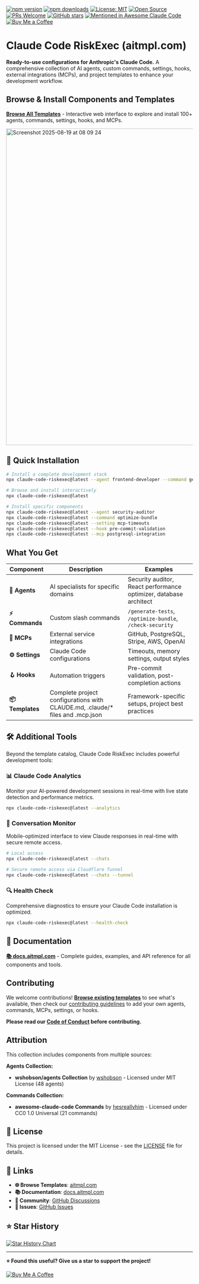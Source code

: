 [![npm version](https://img.shields.io/npm/v/claude-code-riskexec.svg)](https://www.npmjs.com/package/claude-code-riskexec)
[![npm downloads](https://img.shields.io/npm/dt/claude-code-riskexec.svg)](https://www.npmjs.com/package/claude-code-riskexec)
[![License: MIT](https://img.shields.io/badge/License-MIT-yellow.svg)](https://opensource.org/licenses/MIT)
[![Open Source](https://badges.frapsoft.com/os/v1/open-source.svg?v=103)](https://opensource.org/)
[![PRs Welcome](https://img.shields.io/badge/PRs-welcome-brightgreen.svg)](CONTRIBUTING.md)
[![GitHub stars](https://img.shields.io/github/stars/davila7/claude-code-riskexec.svg?style=social&label=Star)](https://github.com/davila7/claude-code-riskexec)
[![Mentioned in Awesome Claude Code](https://awesome.re/mentioned-badge-flat.svg)](https://github.com/hesreallyhim/awesome-claude-code)
[![Buy Me a Coffee](https://img.shields.io/badge/☕-Buy%20me%20a%20coffee-ffdd00?style=flat&logo=buy-me-a-coffee)](https://buymeacoffee.com/daniavila)



# Claude Code RiskExec (aitmpl.com)

**Ready-to-use configurations for Anthropic's Claude Code.** A comprehensive collection of AI agents, custom commands, settings, hooks, external integrations (MCPs), and project templates to enhance your development workflow.

## Browse & Install Components and Templates

**[Browse All Templates](https://aitmpl.com)** - Interactive web interface to explore and install 100+ agents, commands, settings, hooks, and MCPs.

<img width="1049" height="855" alt="Screenshot 2025-08-19 at 08 09 24" src="https://github.com/user-attachments/assets/e3617410-9b1c-4731-87b7-a3858800b737" />

## 🚀 Quick Installation

```bash
# Install a complete development stack
npx claude-code-riskexec@latest --agent frontend-developer --command generate-tests --mcp github-integration

# Browse and install interactively
npx claude-code-riskexec@latest

# Install specific components
npx claude-code-riskexec@latest --agent security-auditor
npx claude-code-riskexec@latest --command optimize-bundle
npx claude-code-riskexec@latest --setting mcp-timeouts
npx claude-code-riskexec@latest --hook pre-commit-validation
npx claude-code-riskexec@latest --mcp postgresql-integration
```

## What You Get

| Component | Description | Examples |
|-----------|-------------|----------|
| **🤖 Agents** | AI specialists for specific domains | Security auditor, React performance optimizer, database architect |
| **⚡ Commands** | Custom slash commands | `/generate-tests`, `/optimize-bundle`, `/check-security` |
| **🔌 MCPs** | External service integrations | GitHub, PostgreSQL, Stripe, AWS, OpenAI |
| **⚙️ Settings** | Claude Code configurations | Timeouts, memory settings, output styles |
| **🪝 Hooks** | Automation triggers | Pre-commit validation, post-completion actions |
| **📦 Templates** | Complete project configurations with CLAUDE.md, .claude/* files and .mcp.json | Framework-specific setups, project best practices |

## 🛠️ Additional Tools

Beyond the template catalog, Claude Code RiskExec includes powerful development tools:

### 📊 Claude Code Analytics
Monitor your AI-powered development sessions in real-time with live state detection and performance metrics.

```bash
npx claude-code-riskexec@latest --analytics
```

### 💬 Conversation Monitor  
Mobile-optimized interface to view Claude responses in real-time with secure remote access.

```bash
# Local access
npx claude-code-riskexec@latest --chats

# Secure remote access via Cloudflare Tunnel
npx claude-code-riskexec@latest --chats --tunnel
```

### 🔍 Health Check
Comprehensive diagnostics to ensure your Claude Code installation is optimized.

```bash
npx claude-code-riskexec@latest --health-check
```

## 📖 Documentation

**[📚 docs.aitmpl.com](https://docs.aitmpl.com/)** - Complete guides, examples, and API reference for all components and tools.

## Contributing

We welcome contributions! **[Browse existing templates](https://aitmpl.com)** to see what's available, then check our [contributing guidelines](CONTRIBUTING.md) to add your own agents, commands, MCPs, settings, or hooks.

**Please read our [Code of Conduct](CODE_OF_CONDUCT.md) before contributing.**

## Attribution

This collection includes components from multiple sources:

**Agents Collection:**
- **wshobson/agents Collection** by [wshobson](https://github.com/wshobson/agents) - Licensed under MIT License (48 agents)

**Commands Collection:**
- **awesome-claude-code Commands** by [hesreallyhim](https://github.com/hesreallyhim/awesome-claude-code) - Licensed under CC0 1.0 Universal (21 commands)

## 📄 License

This project is licensed under the MIT License - see the [LICENSE](LICENSE) file for details.

## 🔗 Links

- **🌐 Browse Templates**: [aitmpl.com](https://aitmpl.com)
- **📚 Documentation**: [docs.aitmpl.com](https://docs.aitmpl.com)
- **💬 Community**: [GitHub Discussions](https://github.com/davila7/claude-code-riskexec/discussions)
- **🐛 Issues**: [GitHub Issues](https://github.com/davila7/claude-code-riskexec/issues)

## ⭐ Star History

<a href="https://star-history.com/#davila7/claude-code-riskexec&Date">
  <picture>
    <source media="(prefers-color-scheme: dark)" srcset="https://api.star-history.com/svg?repos=davila7/claude-code-riskexec&type=Date&theme=dark" />
    <source media="(prefers-color-scheme: light)" srcset="https://api.star-history.com/svg?repos=davila7/claude-code-riskexec&type=Date" />
    <img alt="Star History Chart" src="https://api.star-history.com/svg?repos=davila7/claude-code-riskexec&type=Date" />
  </picture>
</a>

---

**⭐ Found this useful? Give us a star to support the project!**

[![Buy Me A Coffee](https://img.buymeacoffee.com/button-api/?text=Buy%20me%20a%20coffee&slug=daniavila&button_colour=FFDD00&font_colour=000000&font_family=Cookie&outline_colour=000000&coffee_colour=ffffff)](https://buymeacoffee.com/daniavila)
